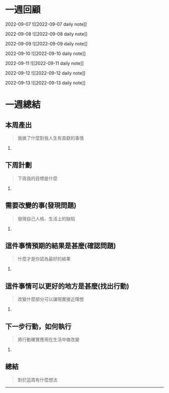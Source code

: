 # 一週回顧

2022-09-07
![[2022-09-07 daily note]]

2022-09-08
![[2022-09-08 daily note]]

2022-09-09
![[2022-09-09 daily note]]

2022-09-10
![[2022-09-10 daily note]]

2022-09-11
![[2022-09-11 daily note]]

2022-09-12
![[2022-09-12 daily note]]

2022-09-13
![[2022-09-13 daily note]]

# 一週總結
## 本周產出
>我做了什麼對我人生有貢獻的事情
1. 

## 下周計劃
>下周我的目標是什麼
1. 

## 需要改變的事(發現問題)
>發現自己人格、生活上的缺陷
1. 

## 這件事情預期的結果是甚麼(確認問題)
>什麼才是你認為最好的結果
1. 

## 這件事情可以更好的地方是甚麼(找出行動)
>改變什麼部分可以讓現實接近理想
1. 

 ## 下一步行動，如何執行
>將行動確實應用在生活中做改變
1. 

## 總結
>對於這周有什麼想法
---

